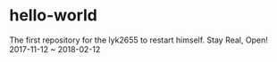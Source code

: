# hello-world
The first repository for the lyk2655 to restart himself. Stay Real, Open!
2017-11-12 ~ 2018-02-12 
